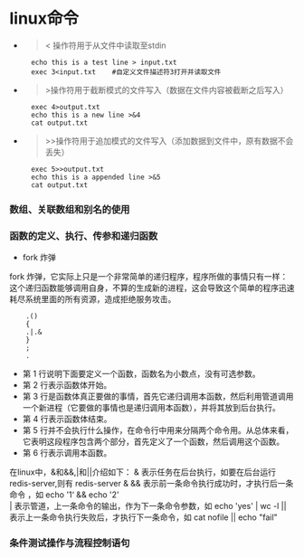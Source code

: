 # linux命令
+ > < 操作符用于从文件中读取至stdin
 
        echo this is a test line > input.txt
        exec 3<input.txt    #自定义文件描述符3打开并读取文件
+ > \>操作符用于截断模式的文件写入（数据在文件内容被截断之后写入）

        exec 4>output.txt
        echo this is a new line >&4
        cat output.txt
+ > \>>操作符用于追加模式的文件写入（添加数据到文件中，原有数据不会丢失）

        exec 5>>output.txt
        echo this is a appended line >&5
        cat output.txt


### 数组、关联数组和别名的使用

### 函数的定义、执行、传参和递归函数

+ fork 炸弹

fork 炸弹，它实际上只是一个非常简单的递归程序，程序所做的事情只有一样：这个递归函数能够调用自身，不算的生成新的进程，这会导致这个简单的程序迅速耗尽系统里面的所有资源，造成拒绝服务攻击。

        .()
        {
        .|.&
        }
        ;
        .

+ 第 1 行说明下面要定义一个函数，函数名为小数点，没有可选参数。
+ 第 2 行表示函数体开始。
+ 第 3 行是函数体真正要做的事情，首先它递归调用本函数，然后利用管道调用一个新进程（它要做的事情也是递归调用本函数），并将其放到后台执行。
+ 第 4 行表示函数体结束。
+ 第 5 行并不会执行什么操作，在命令行中用来分隔两个命令用。从总体来看，它表明这段程序包含两个部分，首先定义了一个函数，然后调用这个函数。
+ 第 6 行表示调用本函数。 

在linux中，&和&&,|和||介绍如下：
&  表示任务在后台执行，如要在后台运行redis-server,则有  redis-server &
&& 表示前一条命令执行成功时，才执行后一条命令 ，如 echo '1‘ && echo '2'    
| 表示管道，上一条命令的输出，作为下一条命令参数，如 echo 'yes' | wc -l
|| 表示上一条命令执行失败后，才执行下一条命令，如 cat nofile || echo "fail"

### 条件测试操作与流程控制语句
